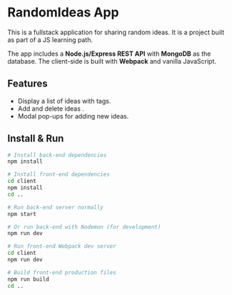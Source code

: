 # RandomIdeas App

This is a fullstack application for sharing random ideas. It is a project built as part of a JS learning path.

The app includes a **Node.js/Express REST API** with **MongoDB** as the database. The client-side is built with **Webpack** and vanilla JavaScript.

## Features

-   Display a list of ideas with tags.
-   Add and delete ideas .
-   Modal pop-ups for adding new ideas.

## Install & Run

```bash
# Install back-end dependencies
npm install

# Install front-end dependencies
cd client
npm install
cd ..

# Run back-end server normally
npm start

# Or run back-end with Nodemon (for development)
npm run dev

# Run front-end Webpack dev server
cd client
npm run dev

# Build front-end production files
npm run build
cd ..
```
